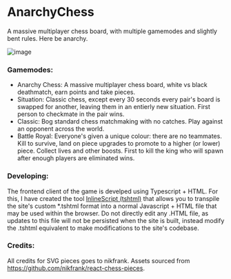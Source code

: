 # AnarchyChess
A massive multiplayer chess board, with multiple gamemodes and slightly bent rules. Here be anarchy.

![image](https://user-images.githubusercontent.com/73035340/208559754-7d6b4d88-53ae-418a-ab85-bf68489546b0.png)

### Gamemodes:
 - Anarchy Chess: A massive multiplayer chess board, white vs black deathmatch, earn points and take pieces.
 - Situation: Classic chess, except every 30 seconds every pair's board is swapped for another, leaving them in an entierly new situation. First person to checkmate in the pair wins.
 - Classic: Bog standard chess matchmaking with no catches. Play against an opponent across the world.
 - Battle Royal: Everyone's given a unique colour: there are no teammates. Kill to survive, land on piece upgrades to promote to a higher (or lower) piece. Collect lives and other boosts. First to kill the king who will spawn after enough players are eliminated wins.

### Developing:
The frontend client of the game is develped using Typescript + HTML. For this, I have created the tool [InlineScript (tshtml)](https://github.com/Zekiah-A/InlineScript) that allows you to transpile the site's custom *.tshtml format into a normal Javascript + HTML file that may be used within the browser. Do not directly edit any .HTML file, as updates to this file will not be persisted when the site is built, instead modify the .tshtml equivalent to make modifications to the site's codebase.  

### Credits:
All credits for SVG pieces goes to nikfrank. Assets sourced from https://github.com/nikfrank/react-chess-pieces.
